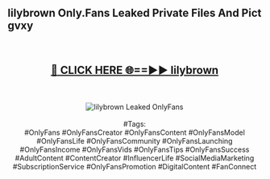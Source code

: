 <h2>lilybrown Only.Fans Leaked Private Files And Pict gvxy</h2>
<br>
<div align="center">
<h2><a href="https://mediafiles.top/lilybrown" rel="nofollow">🔴 CLICK HERE 🌐==►► lilybrown</a></h2>
<br>
<br>
<a href="https://mediafiles.top/lilybrown" rel="nofollow" data-target="animated-image.originalLink"><img src="https://i.ibb.co.com/WyWwxjT/player-gif2.gif" alt="lilybrown Leaked OnlyFans" style="max-width: 100%; display: inline-block;" data-target="animated-image.originalImage"></a>
<br><br>
#Tags:
<br>
#OnlyFans #OnlyFansCreator #OnlyFansContent #OnlyFansModel #OnlyFansLife #OnlyFansCommunity #OnlyFansLaunching #OnlyFansIncome #OnlyFansVids #OnlyFansTips #OnlyFansSuccess #AdultContent #ContentCreator #InfluencerLife #SocialMediaMarketing #SubscriptionService #OnlyFansPromotion #DigitalContent #FanConnect
</div>
<br>